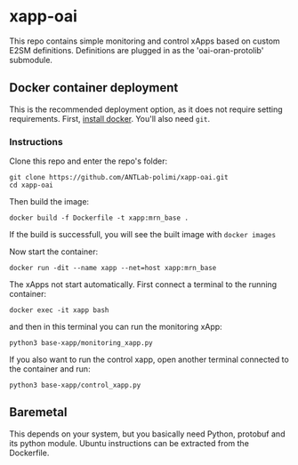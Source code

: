 # xapp-oai
This repo contains simple monitoring and control xApps based on custom E2SM definitions. Definitions are plugged in as the 'oai-oran-protolib' submodule.

## Docker container deployment

This is the recommended deployment option, as it does not require setting requirements. First, [install docker](https://docs.docker.com/get-docker/). You'll also need `git`. 

### Instructions

Clone this repo and enter the repo's folder:

```
git clone https://github.com/ANTLab-polimi/xapp-oai.git
cd xapp-oai
```

Then build the image:

```
docker build -f Dockerfile -t xapp:mrn_base .
```

If the build is successfull, you will see the built image with `docker images`

Now start the container:
```
docker run -dit --name xapp --net=host xapp:mrn_base
```
The xApps not start automatically. First connect a terminal to the running container:

```
docker exec -it xapp bash
```

and then in this terminal you can run the monitoring xApp: 
```
python3 base-xapp/monitoring_xapp.py
```

If you also want to run the control xapp, open another terminal connected to the container and run:
```
python3 base-xapp/control_xapp.py
```

## Baremetal 
This depends on your system, but you basically need Python, protobuf and its python module. Ubuntu instructions can be extracted from the Dockerfile.
